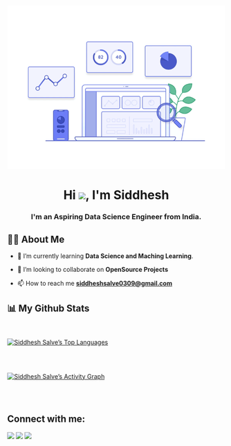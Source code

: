 ![Demo of the Project](https://github.com/Siddhesh393/assets/blob/ae768139a7d225bfa1b4d7af59895d170cc5c255/demp.gif)



<h1 align="center">Hi <img src="https://raw.githubusercontent.com/MartinHeinz/MartinHeinz/master/wave.gif" width="30px">, I'm Siddhesh</h1>
<h3 align="center">I'm an Aspiring Data Science Engineer from India.</h3>


## 🙋‍♂️ About Me


- 🌱 I’m currently learning **Data Science and Maching Learning**.

- 👯 I’m looking to collaborate on **OpenSource Projects**

- 📫 How to reach me **siddheshsalve0309@gmail.com**

<p align="center">
</p>

## 📊 My Github Stats

  <br/>
  
  <a href="[https://github.com/Siddhesh393/github-readme-stats](https://github-readme-stats.vercel.app/api?username=Siddhesh393&show_icons=true&theme=dracula))(https://github-readme-stats.vercel.app/api/top-langs/?username=anuraghazra)"><img alt="Siddhesh Salve’s Top Languages" src="https://github-readme-stats.vercel.app/api?username=Siddhesh393&show_icons=true&theme=dracula)"/></a>
  <br/>

<br/>
<br/>

<a href="https://github.com/Siddhesh393/github-readme-activity-graph"><img alt="Siddhesh Salve’s Activity Graph" src="https://activity-graph.herokuapp.com/graph?username=Siddhesh393&bg_color=0D1117&color=5BCDEC&line=5BCDEC&point=FFFFFF&hide_border=true" /></a>

<br/>
<br/>

## Connect with me:
<p align="left">

<a href = "https://www.linkedin.com/in/siddhesh-salve-20b549248/"><img src="https://img.icons8.com/fluent/48/000000/linkedin.png"/></a>
<a href = "https://twitter.com/SiddheshSalve8"><img src="https://img.icons8.com/fluent/48/000000/twitter.png"/></a>
<a href = "https://www.instagram.com/ssiadldvheesh/"><img src="https://img.icons8.com/fluent/48/000000/instagram-new.png"/></a>


</p>
